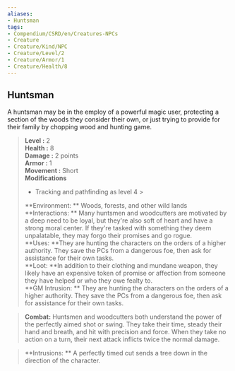 ```yaml
---
aliases:
- Huntsman
tags:
- Compendium/CSRD/en/Creatures-NPCs
- Creature
- Creature/Kind/NPC
- Creature/Level/2
- Creature/Armor/1
- Creature/Health/8
---
```


  
## Huntsman  
A huntsman may be in the employ of a powerful magic user, protecting a section of the woods they consider their own, or just trying to provide for their family by chopping wood and hunting game.  

  
> **Level :** 2  
> **Health :** 8  
> **Damage :** 2 points  
> **Armor :** 1  
> **Movement :** Short  
> **Modifications**  
>- Tracking and pathfinding as level 4 >
>  
> **Environment: ** Woods, forests, and other wild lands  
> **Interactions: ** Many huntsmen and woodcutters are motivated by a deep need to be loyal, but they're also soft of heart and have a strong moral center. If they're tasked with something they deem unpalatable, they may forgo their promises and go rogue.  
> **Uses: **They are hunting the characters on the orders of a higher authority. They save the PCs from a dangerous foe, then ask for assistance for their own tasks.  
> **Loot: **In addition to their clothing and mundane weapon, they likely have an expensive token of promise or affection from someone they have helped or who they owe fealty to.  
> **GM Intrusion: ** They are hunting the characters on the orders of a higher authority. They save the PCs from a dangerous foe, then ask for assistance for their own tasks.  

> **Combat:** 
> Huntsmen and woodcutters both understand the power of the perfectly aimed shot or swing. They take their time, steady their hand and breath, and hit with precision and force. When they take no action on a turn, their next attack inflicts twice the normal damage.  
  

> **Intrusions: ** 
> A perfectly timed cut sends a tree down in the direction of the character.  
